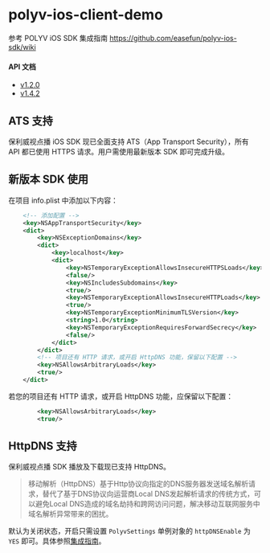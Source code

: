 polyv-ios-client-demo
=====================
参考 POLYV iOS SDK 集成指南 https://github.com/easefun/polyv-ios-sdk/wiki

#### API 文档
- [v1.2.0](https://demo.polyv.net/polyv/ios/sdk/doc/1.2.0/index.html)
- [v1.4.2](https://demo.polyv.net/polyv/ios/sdk/doc/1.4.2/index.html)

## ATS 支持

保利威视点播 iOS SDK 现已全面支持 ATS（App Transport Security），所有 API 都已使用 HTTPS 请求。用户需使用最新版本 SDK 即可完成升级。

## 新版本 SDK 使用

在项目 info.plist 中添加以下内容：

```xml
	<!-- 添加配置 -->
	<key>NSAppTransportSecurity</key>
	<dict>
		<key>NSExceptionDomains</key>
		<dict>
			<key>localhost</key>
			<dict>
				<key>NSTemporaryExceptionAllowsInsecureHTTPSLoads</key>
				<false/>
				<key>NSIncludesSubdomains</key>
				<true/>
				<key>NSTemporaryExceptionAllowsInsecureHTTPLoads</key>
				<true/>
				<key>NSTemporaryExceptionMinimumTLSVersion</key>
				<string>1.0</string>
				<key>NSTemporaryExceptionRequiresForwardSecrecy</key>
				<false/>
			</dict>
		</dict>
		<!-- 项目还有 HTTP 请求，或开启 HttpDNS 功能，保留以下配置 -->
		<key>NSAllowsArbitraryLoads</key>
		<true/>
	</dict>
```

若您的项目还有 HTTP 请求，或开启 HttpDNS 功能，应保留以下配置：

```xml
		<key>NSAllowsArbitraryLoads</key>
		<true/>
```

## HttpDNS 支持

保利威视点播 SDK 播放及下载现已支持 HttpDNS。

> 移动解析（HttpDNS）基于Http协议向指定的DNS服务器发送域名解析请求，替代了基于DNS协议向运营商Local DNS发起解析请求的传统方式，可以避免Local DNS造成的域名劫持和跨网访问问题，解决移动互联网服务中域名解析异常带来的困扰。

默认为关闭状态，开启只需设置 `PolyvSettings` 单例对象的 `httpDNSEnable` 为 `YES` 即可。具体参照[集成指南](https://github.com/easefun/polyv-ios-sdk/wiki)。